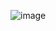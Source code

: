 ![image](https://64.media.tumblr.com/3ec4e1e39fd6a5946ba97837605855c0/ba04053c870263c3-44/s2048x3072/2dea3b539cbfcdaef92cbbaf47460e37ce82033c.png)

